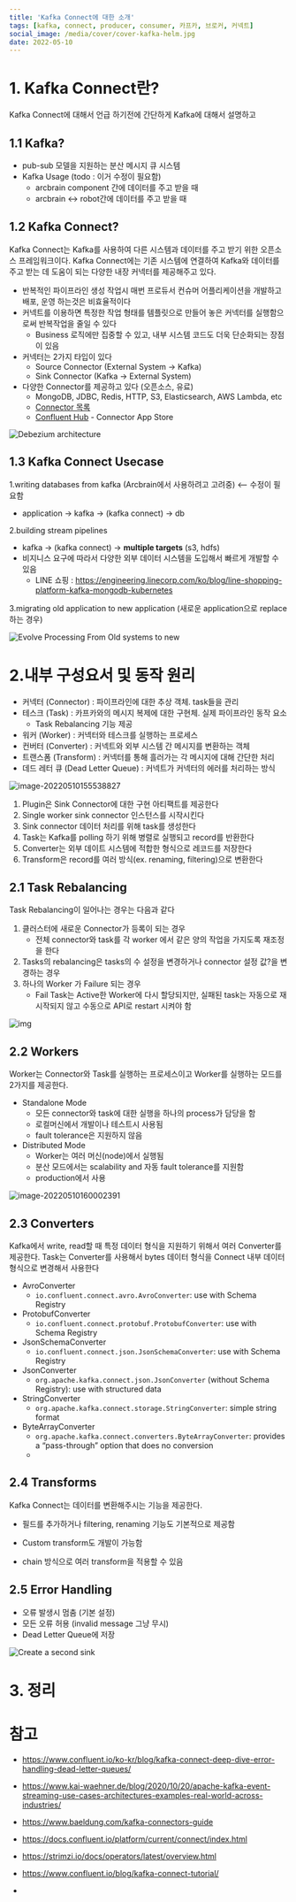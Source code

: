 ```yaml
---
title: 'Kafka Connect에 대한 소개'
tags: [kafka, connect, producer, consumer, 카프카, 브로커, 커넥트]
social_image: /media/cover/cover-kafka-helm.jpg
date: 2022-05-10
---
```


# 1. Kafka Connect란?

Kafka Connect에 대해서 언급 하기전에 간단하게 Kafka에 대해서 설명하고 

## 1.1 Kafka?



- pub-sub 모델을 지원하는 분산 메시지 큐 시스템
- Kafka Usage (todo : 이거 수정이 필요함)
  - arcbrain component 간에 데이터를 주고 받을 때
  - arcbrain <-> robot간에 데이터를 주고 받을 때



## 1.2 Kafka Connect?

Kafka Connect는 Kafka를 사용하여 다른 시스템과 데이터를 주고 받기 위한 오픈소스 프레임워크이다. Kafka Connect에는 기존 시스템에 연결하여 Kafka와 데이터를 주고 받는 데 도움이 되는 다양한 내장 커넥터를 제공해주고 있다.

- 반복적인 파이프라인 생성 작업시 매번 프로듀서 컨슈머 어플리케이션을 개발하고 배포, 운영 하는것은 비효율적이다
- 커넥트를 이용하면 특정한 작업 형태를 템플릿으로 만들어 놓은 커넥터를 실행함으로써 반복작업을 줄일 수 있다
  - Business 로직에만 집중할 수 있고, 내부 시스템 코드도 더욱 단순화되는 장점이 있음
- 커넥터는 2가지 타입이 있다
  - Source Connector (External System -> Kafka)
  - Sink Connector (Kafka -> External System)
- 다양한 Connector를 제공하고 있다 (오픈소스, 유료)
  - MongoDB, JDBC, Redis, HTTP, S3, Elasticsearch, AWS Lambda, etc
  - [Connector 목록](https://www.confluent.io/product/connectors/?utm_medium=sem&utm_source=google&utm_campaign=ch.sem_br.nonbrand_tp.prs_tgt.kafka-connectors_mt.mbm_rgn.apac_lng.eng_dv.all_con.kafka-connectors&utm_term=%2Bkafka+%2Bconnector&placement=&device=c&creative=&gclid=CjwKCAjwopWSBhB6EiwAjxmqDQK_IP1BwHGk2QuxnbEMBpLSzpELe-SxeCH5U_kd8VdmaM22beSGTBoC4yEQAvD_BwE)
  - [Confluent Hub](https://www.confluent.io/hub/?_ga=2.105942858.818878415.1648561146-1727219079.1644563166&_gac=1.183425876.1648562015.Cj0KCQjw3IqSBhCoARIsAMBkTb3IVhJSR686GZrLNaiMPSNYbde-qKWCTOL8TR0_Hdew4qqm6MDPY4saAv1kEALw_wcB) - Connector App Store



![Debezium architecture](/media/go/kafka-connect에-대한-소개/84282307-8a1e0280-ab74-11ea-9fb8-689a05741d33.png)

## 1.3 Kafka Connect Usecase

1.writing databases from kafka (Arcbrain에서 사용하려고 고려중) <-- 수정이 필요함

- application -> kafka -> (kafka connect) -> db

2.building stream pipelines

- kafka -> (kafka connect) -> **multiple targets** (s3, hdfs)
- 비지니스 요구에 따라서 다양한 외부 데이터 시스템을 도입해서 빠르게 개발할 수 있음
  - LINE 쇼핑 : https://engineering.linecorp.com/ko/blog/line-shopping-platform-kafka-mongodb-kubernetes

3.migrating old application to new application (새로운 application으로 replace 하는 경우)

![Evolve Processing From Old systems to new](/media/go/kafka-connect에-대한-소개/evolve-processing-from-old-systems-to-new-kafka-connect.png)



# 2.내부 구성요서 및 동작 원리

- 커넥터 (Connector) : 파이프라인에 대한 추상 객체. task들을 관리
- 테스크 (Task) : 카프카와의 메시지 복제에 대한 구현체. 실제 파이프라인 동작 요소
  - Task Rebalancing 기능 제공
- 워커 (Worker) : 커넥터와 테스크를 실행하는 프로세스
- 컨버터 (Converter) : 커넥트와 외부 시스템 간 메시지를 변환하는 객체
- 트랜스폼 (Transform) : 커넥터를 통해 흘러가는 각 메시지에 대해 간단한 처리
- 데드 레터 큐 (Dead Letter Queue) : 커넥트가 커넥터의 에러를 처리하는 방식



![image-20220510155538827](/media/go/kafka-connect에-대한-소개/image-20220510155538827.png)




1. Plugin은 Sink Connector에 대한 구현 아티팩트를 제공한다
2. Single worker sink connector 인스턴스를 시작시킨다
3. Sink connector 데이터 처리를 위해 task를 생성한다
4. Task는 Kafka를 polling 하기 위해 병렬로 실행되고 record를 반환한다
5. Converter는 외부 데이트 시스템에 적합한 형식으로 레코드를 저장한다
6. Transform은 record를 여러 방식(ex. renaming, filtering)으로 변환한다



## 2.1 Task Rebalancing

Task Rebalancing이 일어나는 경우는 다음과 같다

1. 클러스터에 새로운 Connector가 등록이 되는 경우
   - 전체 connector와 task를 각 worker 에서 같은 양의 작업을 가지도록 재조정을 한다
2. Tasks의 rebalancing은 tasks의 수 설정을 변경하거나 connector 설정 값?을 변경하는 경우
3. 하나의 Worker 가 Failure 되는 경우
   - Fail Task는 Active한 Worker에 다시 할당되지만, 실패된 task는 자동으로 재시작되지 않고 수동으로 API로 restart 시켜야 함

![img](/media/go/kafka-connect에-대한-소개/image-20220510160001.png)

## 2.2 Workers

Worker는 Connector와 Task를 실행하는 프로세스이고 Worker를 실행하는 모드를 2가지를 제공한다.

- Standalone Mode
  - 모든 connector와 task에 대한 실행을 하나의 process가 담당을 함
  - 로컬머신에서 개발이나 테스트시 사용됨
  - fault tolerance은 지원하지 않음
- Distributed Mode
  - Worker는 여러 머신(node)에서 실행됨
  - 분산 모드에서는 scalability and 자동 fault tolerance를 지원함
  - production에서 사용

![image-20220510160002391](/media/go/kafka-connect에-대한-소개/image-20220510160002391.png)



## 2.3 Converters

Kafka에서 write, read할 때 특정 데이터 형식을 지원하기 위해서 여러 Converter를 제공한다. Task는 Converter를 사용해서 bytes 데이터 형식을 Connect 내부 데이터 형식으로 변경해서 사용한다

- AvroConverter
  - `io.confluent.connect.avro.AvroConverter`: use with Schema Registry
- ProtobufConverter
  - `io.confluent.connect.protobuf.ProtobufConverter`: use with Schema Registry
- JsonSchemaConverter
  - `io.confluent.connect.json.JsonSchemaConverter`: use with Schema Registry
- JsonConverter
  - `org.apache.kafka.connect.json.JsonConverter` (without Schema Registry): use with structured data
- StringConverter
  - `org.apache.kafka.connect.storage.StringConverter`: simple string format
- ByteArrayConverter
  - `org.apache.kafka.connect.converters.ByteArrayConverter`: provides a “pass-through” option that does no conversion
  - 

## 2.4 Transforms

Kafka Connect는 데이터를 변환해주시는 기능을 제공한다.

- 필드를 추가하거나 filtering, renaming 기능도 기본적으로 제공함

- Custom transform도 개발이 가능함

- chain 방식으로 여러 transform을 적용할 수 있음

  

## 2.5 Error Handling



- 오류 발생시 멈춤 (기본 설정)
- 모든 오류 허용 (invalid message 그냥 무시)
- Dead Letter Queue에 저장

![Create a second sink](/media/go/kafka-connect에-대한-소개/Create_Second_Sink-e1552340041115.png)



# 3. 정리



# 참고

- https://www.confluent.io/ko-kr/blog/kafka-connect-deep-dive-error-handling-dead-letter-queues/

- https://www.kai-waehner.de/blog/2020/10/20/apache-kafka-event-streaming-use-cases-architectures-examples-real-world-across-industries/

- https://www.baeldung.com/kafka-connectors-guide

- https://docs.confluent.io/platform/current/connect/index.html

- https://strimzi.io/docs/operators/latest/overview.html

- https://www.confluent.io/blog/kafka-connect-tutorial/

- 

  
